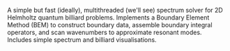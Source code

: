 A simple but fast (ideally), multithreaded (we'll see) spectrum solver for 2D Helmholtz quantum billiard problems. Implements a Boundary Element Method (BEM) to construct boundary data, assemble boundary integral operators, and scan wavenumbers to approximate resonant modes. Includes simple spectrum and billiard visualisations. 